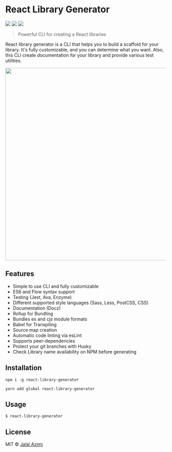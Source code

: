 # React Library Generator
[![](https://img.shields.io/npm/l/react-library-generator.svg)](https://github.com/jalalazimi/react-library-generator) [![](https://img.shields.io/node/v/react-library-generator.svg)](https://github.com/jalalazimi/react-library-generator) [![](https://img.shields.io/npm/v/react-library-generator.svg)](https://github.com/jalalazimi/react-library-generator)
> Powerful CLI for creating a React libraries

React library generator is a CLI that helps you to build a scaffold for your library. It's fully customizable, and you can determine what you want. Also, this CLI create documentation for your library and provide various test utilities.

<p align="center">
  <img width="600" src="https://unpkg.com/react-library-generator@0.1.4/assets/demo.svg">
</p>

## Features
- Simple to use CLI and fully customizable
- ES6 and Flow syntax support
- Testing (Jest, Ava, Enzyme)
- Different supported style languages (Sass, Less, PostCSS, CSS)
- Documentation (Docz)
- Rollup for Bundling
- Bundles es and cjs module formats
- Babel for Transpiling
- Source map creation
- Automatic code linting via esLint
- Supports peer-dependencies
- Protect your git branches with Husky
- Check Library name availability on NPM before generating

## Installation

```
npm i -g react-library-generator
```
```
yarn add global react-library-generator
```

## Usage

```
$ react-library-generator
```

## License
MIT © [Jalal Azimi](https://twitter.com/jalalazimi)
